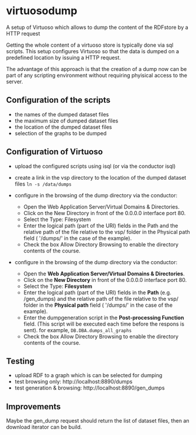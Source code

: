 # virtuosodump
A setup of Virtuoso which allows to dump the content of the RDFstore by a HTTP request

Getting the whole content of a virtuoso store is typically done via sql scripts. This
setup configures Virtuoso so that the data is dumped on a predefined location by issuing
a HTTP request.

The advantage of this approach is that the creation of a dump now can be part of any scripting
environment without requiring phyisical access to the server.

Configuration of the scripts
----------------------------

* the names of the dumped dataset files
* the maximum size of dumped dataset files
* the location of the dumped dataset files
* selection of the graphs to be dumped

Configuration of Virtuoso
-------------------------

* upload the configured scripts using isql (or via the conductor isql)
* create a link in the vsp directory to the location of the dumped dataset files
   `` ln -s /data/dumps ``
* configure in the browsing of the dump directory via the conductor:
    * Open the Web Application Server/Virtual Domains & Directories.
    * Click on the New Directory in front of the 0.0.0.0 interface port 80.
    * Select the Type: Filesystem
    * Enter the logical path (part of the URI) fields in the Path and the relative path of the file relative to the vsp/ folder in the Physical path field ( '/dumps/' in the case of the example).
    * Check the box Allow Directory Browsing to enable the directory contents of the course.

* configure in the browsing of the dump directory via the conductor:
    * Open the **Web Application Server/Virtual Domains & Directories**.
    * Click on the **New Directory** in front of the 0.0.0.0 interface port 80.
    * Select the Type: **Filesystem**
    * Enter the logical path (part of the URI) fields in the **Path** (e.g. /gen_dumps) and the relative path of the file relative to the vsp/ folder in the **Physical path** field ( '/dumps/' in the case of the example).
    * Enter the dumpgeneration script in the **Post-processing Function** field. (This script will be executed each time before the respons is sent). for example, ``DB.DBA.dumps_all_graphs``
    * Check the box Allow Directory Browsing to enable the directory contents of the course.


Testing
-------
* upload RDF to a graph which is can be selected for dumping
* test browsing only: http://localhost:8890/dumps
* test generation & browsing: http://localhost:8890/gen_dumps


Improvements
------------
Maybe the gen_dump request should return the list of dataset files, then an download iterator can be build.


